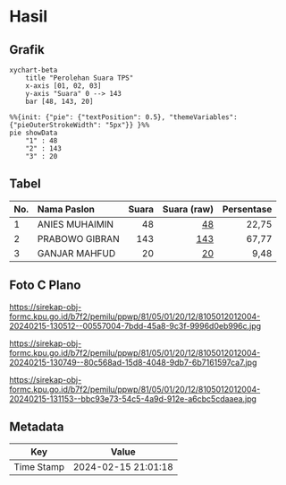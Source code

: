 # Hasil

## Grafik

```mermaid
xychart-beta
    title "Perolehan Suara TPS"
    x-axis [01, 02, 03]
    y-axis "Suara" 0 --> 143
    bar [48, 143, 20]
```

```mermaid
%%{init: {"pie": {"textPosition": 0.5}, "themeVariables": {"pieOuterStrokeWidth": "5px"}} }%%
pie showData
    "1" : 48
    "2" : 143
    "3" : 20
```

## Tabel

| No. | Nama Paslon    | Suara | Suara (raw) | Persentase |
|:--- |:-------------- | -----:| -----------:| ----------:|
| 1   | ANIES MUHAIMIN | 48    | [48][p-1]   | 22,75      |
| 2   | PRABOWO GIBRAN | 143   | [143][p-2]  | 67,77      |
| 3   | GANJAR MAHFUD  | 20    | [20][p-3]   | 9,48       |


[p-1]: https://github.com/gigit-pemilu/pemilu-2024-81-maluku/blob/main/pilpres/hitung-suara/sub/81-maluku/sub/05-seram-bagian-timur/sub/01-bula/sub/2012-sesar/sub/004-tps/sub/paslon-1.txt
[p-2]: https://github.com/gigit-pemilu/pemilu-2024-81-maluku/blob/main/pilpres/hitung-suara/sub/81-maluku/sub/05-seram-bagian-timur/sub/01-bula/sub/2012-sesar/sub/004-tps/sub/paslon-2.txt
[p-3]: https://github.com/gigit-pemilu/pemilu-2024-81-maluku/blob/main/pilpres/hitung-suara/sub/81-maluku/sub/05-seram-bagian-timur/sub/01-bula/sub/2012-sesar/sub/004-tps/sub/paslon-3.txt

## Foto C Plano

https://sirekap-obj-formc.kpu.go.id/b7f2/pemilu/ppwp/81/05/01/20/12/8105012012004-20240215-130512--00557004-7bdd-45a8-9c3f-9996d0eb996c.jpg

https://sirekap-obj-formc.kpu.go.id/b7f2/pemilu/ppwp/81/05/01/20/12/8105012012004-20240215-130749--80c568ad-15d8-4048-9db7-6b7161597ca7.jpg

https://sirekap-obj-formc.kpu.go.id/b7f2/pemilu/ppwp/81/05/01/20/12/8105012012004-20240215-131153--bbc93e73-54c5-4a9d-912e-a6cbc5cdaaea.jpg


## Metadata

| Key        | Value               |
| ---------- | ------------------- |
| Time Stamp | 2024-02-15 21:01:18 |



